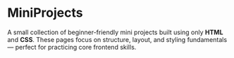# MiniProjects
A small collection of beginner-friendly mini projects built using only **HTML** and **CSS**. These pages focus on structure, layout, and styling fundamentals — perfect for practicing core frontend skills.
